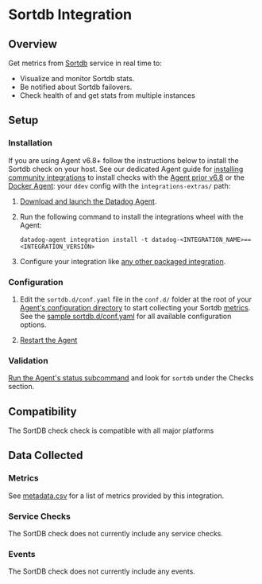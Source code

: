 # Sortdb Integration

## Overview

Get metrics from [Sortdb][1] service in real time to:

- Visualize and monitor Sortdb stats.
- Be notified about Sortdb failovers.
- Check health of and get stats from multiple instances

## Setup 

### Installation

If you are using Agent v6.8+ follow the instructions below to install the Sortdb check on your host. See our dedicated Agent guide for [installing community integrations][2] to install checks with the [Agent prior v6.8][3] or the [Docker Agent][4]: your `ddev` config with the `integrations-extras/` path:

1. [Download and launch the Datadog Agent][5].
2. Run the following command to install the integrations wheel with the Agent:

   ```shell
   datadog-agent integration install -t datadog-<INTEGRATION_NAME>==<INTEGRATION_VERSION>
   ```

3. Configure your integration like [any other packaged integration][6].

### Configuration

1. Edit the `sortdb.d/conf.yaml` file in the `conf.d/` folder at the root of your [Agent's configuration directory][7] to start collecting your Sortdb [metrics](#metric-collection). See the [sample sortdb.d/conf.yaml][8] for all available configuration options.

2. [Restart the Agent][9]

### Validation

[Run the Agent's status subcommand][10] and look for `sortdb` under the Checks section.

## Compatibility

The SortDB check check is compatible with all major platforms

## Data Collected

### Metrics

See [metadata.csv][11] for a list of metrics provided by this integration.

### Service Checks

The SortDB check does not currently include any service checks.

### Events

The SortDB check does not currently include any events.

[1]: https://github.com/jehiah/sortdb
[2]: https://app.datadoghq.com/account/settings#agent
[3]: https://docs.datadoghq.com/agent/guide/community-integrations-installation-with-docker-agent/
[4]: https://docs.datadoghq.com/agent/guide/community-integrations-installation-with-docker-agent/?tab=agentpriorto68
[5]: https://docs.datadoghq.com/agent/guide/community-integrations-installation-with-docker-agent/?tab=docker
[6]: https://docs.datadoghq.com/getting_started/integrations/
[7]: https://docs.datadoghq.com/agent/faq/agent-configuration-files/#agent-configuration-directory
[8]: https://github.com/DataDog/integrations-extras/blob/master/sortdb/datadog_checks/sortdb/data/conf.yaml.example
[9]: https://docs.datadoghq.com/agent/faq/agent-commands/#start-stop-restart-the-agent
[10]: https://docs.datadoghq.com/agent/guide/agent-commands/#service-status
[11]: https://github.com/DataDog/integrations-extras/blob/master/sortdb/metadata.csv
